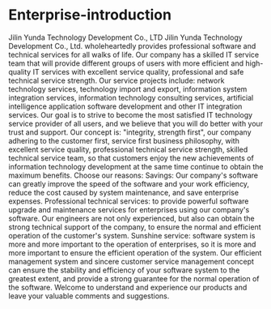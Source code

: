 # Enterprise-introduction
Jilin Yunda Technology Development Co., LTD
Jilin Yunda Technology Development Co., Ltd. wholeheartedly provides professional software and technical services for all walks of life. Our company has a skilled IT service team that will provide different groups of users with more efficient and high-quality IT services with excellent service quality, professional and safe technical service strength. Our service projects include: network technology services, technology import and export, information system integration services, information technology consulting services, artificial intelligence application software development and other IT integration services. Our goal is to strive to become the most satisfied IT technology service provider of all users, and we believe that you will do better with your trust and support. Our concept is: "integrity, strength first", our company adhering to the customer first, service first business philosophy, with excellent service quality, professional technical service strength, skilled technical service team, so that customers enjoy the new achievements of information technology development at the same time continue to obtain the maximum benefits. Choose our reasons: Savings: Our company's software can greatly improve the speed of the software and your work efficiency, reduce the cost caused by system maintenance, and save enterprise expenses. Professional technical services: to provide powerful software upgrade and maintenance services for enterprises using our company's software. Our engineers are not only experienced, but also can obtain the strong technical support of the company, to ensure the normal and efficient operation of the customer's system. Sunshine service: software system is more and more important to the operation of enterprises, so it is more and more important to ensure the efficient operation of the system. Our efficient management system and sincere customer service management concept can ensure the stability and efficiency of your software system to the greatest extent, and provide a strong guarantee for the normal operation of the software. Welcome to understand and experience our products and leave your valuable comments and suggestions.
